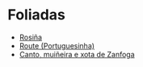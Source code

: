 # Foliadas

- [Rosiña](pezas/rosinha.md)
- [Route (Portuguesinha)](pezas/route.md)
- [Canto, muiñeira e xota de Zanfoga](pezas/zanfoga.md)

